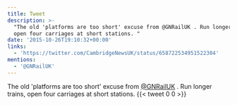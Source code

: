 ```yaml
---
title: Tweet
description: >-
  "The old 'platforms are too short' excuse from @GNRailUK . Run longer trains,
  open four carriages at short stations. "
date: '2015-10-26T19:10:32+00:00'
links:
  - 'https://twitter.com/CambridgeNewsUK/status/658722534951522304'
mentions:
  - '@GNRailUK'
---
```

The old 'platforms are too short' excuse from [@GNRailUK](https://twitter.com/@GNRailUK) . Run longer trains, open four carriages at short stations. 
      {{< tweet 0 0 >}}
    
